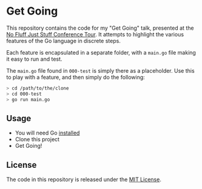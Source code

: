 # Get Going

This repository contains the code for my "Get Going" talk, presented at the [No Fluff Just Stuff Conference Tour](https://nofluffjuststuff.com/home/main).
It attempts to highlight the various features of the Go language in discrete steps.

Each feature is encapsulated in a separate folder, with a `main.go` file making it easy to run and test.

The `main.go` file found in `000-test` is simply there as a placeholder.
Use this to play with a feature, and then simply do the following:

```sh
> cd /path/to/the/clone
> cd 000-test
> go run main.go
```

## Usage

- You will need Go [installed](https://golang.org/doc/install)
- Clone this project
- Get Going!

## License

The code in this repository is released under the [MIT License](https://opensource.org/licenses/MIT).
